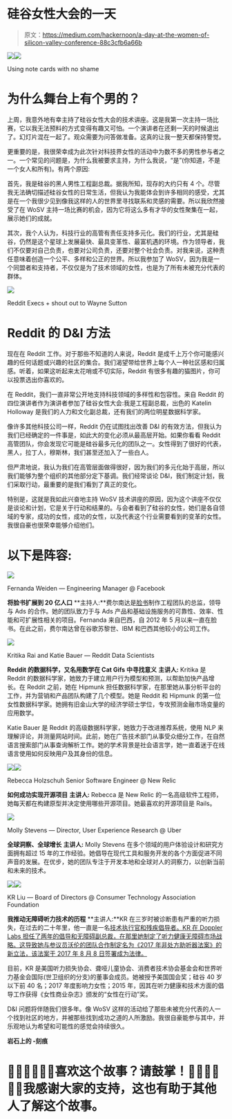# 硅谷女性大会的一天

> 原文：<https://medium.com/hackernoon/a-day-at-the-women-of-silicon-valley-conference-88c3cfb6a66b>

![](img/591be13e79c0900a4be04b49e8e588fd.png)![](img/971472a8f78227319543bf454cc85fe6.png)

Using note cards with no shame

# 为什么舞台上有个男的？

上周，我意外地有幸主持了硅谷女性大会的技术讲座。这是我第一次主持一场比赛，它以我无法预料的方式变得有趣又可怕。一个演讲者在还剩一天的时候退出了。幻灯片混在一起了。观众需要为问答做准备。这真的让我一整天都保持警觉。

更重要的是，我很荣幸成为此次针对科技界女性的活动中为数不多的男性参与者之一。一个常见的问题是，为什么我被要求主持，为什么我说，“是”(你知道，不是一个女人和所有)。有两个原因:

首先，我是硅谷的黑人男性工程副总裁。据我所知，现存的大约只有 4 个。尽管我无法确切描述硅谷女性的日常生活，但我认为我能体会到许多相同的感受，尤其是在一个我很少见到像我这样的人的世界里寻找联系和灵感的需要。所以我欣然接受了在 WoSV 主持一场比赛的机会，因为它将这么多有才华的女性聚集在一起，展示她们的成就。

其次，我个人认为，科技行业的高管有责任支持多元化。我们的行业，尤其是硅谷，仍然是这个星球上发展最快、最具变革性、最富机遇的环境。作为领导者，我们不仅要对自己负责，也要对公司负责，还要对整个社会负责。对我来说，这种责任意味着创造一个公平、多样和公正的世界。所以我参加了 WoSV，因为我是一个同盟者和支持者，不仅仅是为了技术领域的女性，也是为了所有未被充分代表的群体。

![](img/b0e502aa6bb6f47ec15fa93a9d82676f.png)

Reddit Execs + shout out to Wayne Sutton

# Reddit 的 D&I 方法

现在在 Reddit 工作。对于那些不知道的人来说，Reddit 是成千上万个你可能感兴趣的任何话题或兴趣的社区的集合。我们渴望带给世界上每个人一种社区感和归属感。听着，如果这听起来太花哨或不切实际，Reddit 有很多有趣的猫图片，你可以投票选出你喜欢的。

在 Reddit，我们一直非常公开地支持科技领域的多样性和包容性。来自 Reddit 的四位演讲者作为演讲者参加了硅谷女性大会:我是工程副总裁，出色的 Katelin Holloway 是我们的人力和文化副总裁，还有我们的两位明星数据科学家。

像许多其他科技公司一样，Reddit 仍在试图找出改善 D&I 的有效方法，但我认为我们已经确定的一件事是，如此大的变化必须从最高层开始。如果你看看 Reddit 高管团队，你会发现它可能是硅谷最多元化的团队之一。女性得到了很好的代表，黑人，拉丁人，穆斯林，我们甚至还加入了一些白人。

但严肃地说，我认为我们在高管层面做得很好，因为我们的多元化始于高层，所以我们能够为整个组织的其他部分定下基调。我们经常谈论 D&I，我们制定计划，我们采取行动，最重要的是我们看到了真正的变化。

特别是，这就是我如此兴奋地主持 WoSV 技术讲座的原因，因为这个讲座不仅仅是谈论和计划，它是关于行动和结果的。与会者看到了硅谷的女性，她们是各自领域的专家，成功的女性，成功的女性，以及代表这个行业需要看到的变革的女性。我很自豪也很荣幸能够介绍他们。

# 以下是阵容:

![](img/1c7f6a6af3a7c0b9522bb737ff8e5a6d.png)

Fernanda Weiden — Engineering Manager @ Facebook

**将脸书扩展到 20 亿人口**
**主持人:**费尔南达是[脸书](https://hackernoon.com/tagged/facebook)制作工程团队的总监，领导与 Ads 的合作。她的团队致力于与 Ads 产品和基础设施服务的可靠性、效率、性能和可扩展性相关的项目。Fernanda 来自巴西，自 2012 年 5 月以来一直在脸书。在此之前，费尔南达曾在谷歌苏黎世、IBM 和巴西其他较小的公司工作。

![](img/49e8c9a6da51f6b8fa6d3b752b9e86c6.png)

Kritika Rai and Katie Bauer — Reddit Data Scientists

**Reddit 的数据科学，又名用数学在 Cat Gifs 中寻找意义**
**主讲人:** Kritika 是 Reddit 的数据科学家，她致力于建立用户行为模型和预测，以帮助加快产品增长。在 Reddit 之前，她在 Hipmunk 担任数据科学家，在那里她从事分析平台的工作，并为营销和产品团队构建了几个模型。她是 Reddit 和 Hipmunk 的第一位女性数据科学家。她拥有旧金山大学的经济学硕士学位，专攻预测金融市场变量的应用数学。

Katie Bauer 是 Reddit 的高级数据科学家，她致力于改进推荐系统，使用 NLP 来理解评论，并测量网站时间。此前，她在广告技术部门从事受众细分工作，在自然语言搜索部门从事查询解析工作。她的学术背景是社会语言学，她一直着迷于在线语言使用如何反映用户及其身份的信息。

![](img/13d6cf34131a9d95853604a8db520190.png)![](img/b0186402c641a89d556c8b47f4229356.png)

Rebecca Holzschuh Senior Software Engineer @ New Relic

**如何成功实现开源项目**
**主讲人:** Rebecca 是 New Relic 的一名高级软件工程师，她每天都在构建原型并决定使用哪些开源项目。她最喜欢的开源项目是 Rails。

![](img/7d67c352f26c459c284f029f59f87928.png)

Molly Stevens — Director, User Experience Research @ Uber

**全球洞察、全球增长**
**主讲人:** Molly Stevens 在多个领域的用户体验设计和研究方面拥有超过 15 年的工作经验。她倡导在现代工具和服务开发的各个方面促进不同声音的发展。在优步，她的团队专注于开发本地和全球对人的洞察力，以创新当前和未来的技术。

![](img/fe62255abd800de14bda855ba82df2d7.png)![](img/f0bac07cbb5f8e97fd0d81bc1d9db1da.png)

KR Liu — Board of Directors @ Consumer Technology Association Foundation

**我推动无障碍听力技术的历程**
**主讲人:**KR 在三岁时被诊断患有严重的听力损失，在过去的二十年里，他一直是一名[技术执行官和残疾倡导者。KR 在 Doppler Labs 担任了两年的倡导和无障碍副总裁，在那里她制定了听力健康无障碍市场战略。这导致她与参议员沃伦的团队合作制定名为《2017 年非处方助听器法案》的新立法，该法案于 2017 年 8 月 8 日签署成为法律。](https://hackernoon.com/tagged/technology)

目前，KR 是美国听力损失协会、聋哑儿童协会、消费者技术协会基金会和世界听力基金会国际(世卫组织的分支)的董事会成员。她被授予美国国会奖；硅谷 40 岁以下前 40 名；2017 年度影响力女性；2015 年，因其在听力健康和技术方面的倡导工作获得《女性商业杂志》颁发的“女性在行动”奖。

D&I 问题将伴随我们很多年。像 WoSV 这样的活动给了那些未被充分代表的人一个找到社区的地方，并被那些找到成功之道的人所激励。我很自豪能参与其中，并乐观地认为希望和可能性的感觉会持续很久。

**岩石上的
-刻痕**

# 👏🏿👏🏿👏🏿**喜欢这个故事？请鼓掌！👏🏿👏🏿👏🏿我感谢大家的支持，这也有助于其他人了解这个故事。**